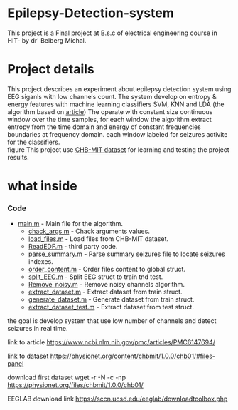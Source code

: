 # Epilepsy-Detection-system 
This project is a Final project at B.s.c of electrical engineering course in HIT- by dr' Belberg Michal.

# Project details
This project describes an experiment about epilepsy detection system using EEG siganls with low channels count.
The system develop on entropy & energy features with machine learning classifiers SVM, KNN and LDA (the algorithm based on [article](https://www.ncbi.nlm.nih.gov/pmc/articles/PMC6147694/))
The operate with constant size continuous window over the time samples, for each window the algorithm extract entropy from the time domain and energy of constant frequencies boundaries at frequency domain. each window labeled for seizures activite for the classifiers.    
figure
This project use [CHB-MIT dataset](https://physionet.org/content/chbmit/1.0.0/chb01/#files-panel) for learning and testing the project results.

# what inside 
### Code ### 
* [main.m](https://github.com/VikiFadlon/Epilepsy_Detection_System/blob/master/main.m) - Main file for the algorithm.
  * [chack_args.m](https://github.com/VikiFadlon/Epilepsy_Detection_System/blob/master/chack_args.m) - Chack arguments values.
  * [load_files.m](https://github.com/VikiFadlon/Epilepsy_Detection_System/blob/master/load_files.m) - Load files from CHB-MIT dataset.
   * [ReadEDF.m](https://www.mathworks.com/matlabcentral/fileexchange/38641-reading-and-saving-of-data-in-the-edf) - third party code.
   * [parse_summary.m](https://github.com/VikiFadlon/Epilepsy_Detection_System/blob/master/parse_summary.m) - Parse summary seizures file to locate seizures indexes.
   * [order_content.m](https://github.com/VikiFadlon/Epilepsy_Detection_System/blob/master/order_content.m) - Order files content to global struct.
  * [split_EEG.m](https://github.com/VikiFadlon/Epilepsy_Detection_System/blob/master/split_EEG.m) - Split EEG struct to train tnd test.
  * [Remove_noisy.m](https://github.com/VikiFadlon/Epilepsy_Detection_System/blob/master/Remove_noisy.m) - Remove noisy channels algorithm.
  * [extract_dataset.m](https://github.com/VikiFadlon/Epilepsy_Detection_System/blob/master/extract_dataset.m) - Extract dataset from train struct.
   * [generate_dataset.m](https://github.com/VikiFadlon/Epilepsy_Detection_System/blob/master/generate_dataset.m) - Generate dataset from train struct.
  * [extract_dataset_test.m](https://github.com/VikiFadlon/Epilepsy_Detection_System/blob/master/extract_dataset_test.m) - Extract dataset from test struct.
    

the goal is develop system that use low number of channels and detect seizures in real time.

link to article
https://www.ncbi.nlm.nih.gov/pmc/articles/PMC6147694/ 

link to dataset
https://physionet.org/content/chbmit/1.0.0/chb01/#files-panel

download first dataset 
wget -r -N -c -np https://physionet.org/files/chbmit/1.0.0/chb01/

EEGLAB download link
https://sccn.ucsd.edu/eeglab/downloadtoolbox.php
